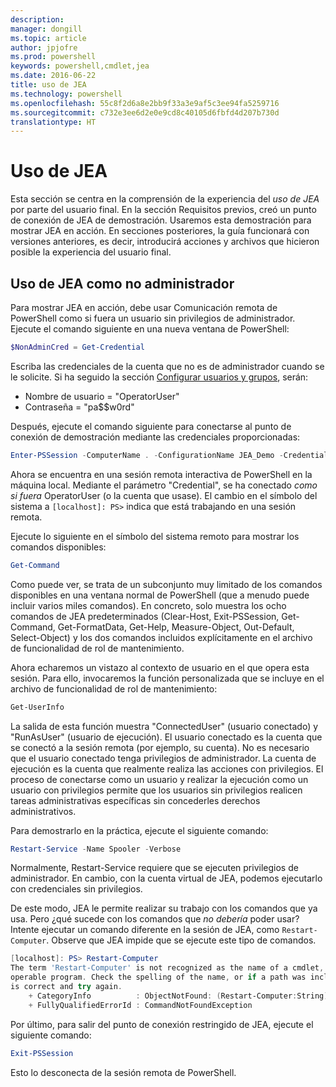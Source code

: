 ```yaml
---
description: 
manager: dongill
ms.topic: article
author: jpjofre
ms.prod: powershell
keywords: powershell,cmdlet,jea
ms.date: 2016-06-22
title: uso de JEA
ms.technology: powershell
ms.openlocfilehash: 55c8f2d6a8e2bb9f33a3e9af5c3ee94fa5259716
ms.sourcegitcommit: c732e3ee6d2e0e9cd8c40105d6fbfd4d207b730d
translationtype: HT
---
```

# <a name="using-jea"></a>Uso de JEA
Esta sección se centra en la comprensión de la experiencia del *uso de JEA* por parte del usuario final.
En la sección Requisitos previos, creó un punto de conexión de JEA de demostración.
Usaremos esta demostración para mostrar JEA en acción.
En secciones posteriores, la guía funcionará con versiones anteriores, es decir, introducirá acciones y archivos que hicieron posible la experiencia del usuario final.

## <a name="using-jea-as-a-non-administrator"></a>Uso de JEA como no administrador
Para mostrar JEA en acción, debe usar Comunicación remota de PowerShell como si fuera un usuario sin privilegios de administrador.
Ejecute el comando siguiente en una nueva ventana de PowerShell:   

```PowerShell
$NonAdminCred = Get-Credential
```

Escriba las credenciales de la cuenta que no es de administrador cuando se le solicite.
Si ha seguido la sección [Configurar usuarios y grupos](creating-a-domain-controller.md#set-up-users-and-groups), serán:
-   Nombre de usuario = "OperatorUser"
-   Contraseña = "pa$$w0rd"

Después, ejecute el comando siguiente para conectarse al punto de conexión de demostración mediante las credenciales proporcionadas:

```PowerShell
Enter-PSSession -ComputerName . -ConfigurationName JEA_Demo -Credential $NonAdminCred
```

Ahora se encuentra en una sesión remota interactiva de PowerShell en la máquina local.
Mediante el parámetro "Credential", se ha conectado *como si fuera* OperatorUser (o la cuenta que usase).
El cambio en el símbolo del sistema a `[localhost]: PS>` indica que está trabajando en una sesión remota.  

Ejecute lo siguiente en el símbolo del sistema remoto para mostrar los comandos disponibles:

```PowerShell
Get-Command
```

Como puede ver, se trata de un subconjunto muy limitado de los comandos disponibles en una ventana normal de PowerShell (que a menudo puede incluir varios miles comandos).
En concreto, solo muestra los ocho comandos de JEA predeterminados (Clear-Host, Exit-PSSession, Get-Command, Get-FormatData, Get-Help, Measure-Object, Out-Default, Select-Object) y los dos comandos incluidos explícitamente en el archivo de funcionalidad de rol de mantenimiento.

Ahora echaremos un vistazo al contexto de usuario en el que opera esta sesión. Para ello, invocaremos la función personalizada que se incluye en el archivo de funcionalidad de rol de mantenimiento:

```PowerShell
Get-UserInfo
```

La salida de esta función muestra "ConnectedUser" (usuario conectado) y "RunAsUser" (usuario de ejecución).
El usuario conectado es la cuenta que se conectó a la sesión remota (por ejemplo, su cuenta).
No es necesario que el usuario conectado tenga privilegios de administrador.
La cuenta de ejecución es la cuenta que realmente realiza las acciones con privilegios.
El proceso de conectarse como un usuario y realizar la ejecución como un usuario con privilegios permite que los usuarios sin privilegios realicen tareas administrativas específicas sin concederles derechos administrativos.

Para demostrarlo en la práctica, ejecute el siguiente comando:

```PowerShell
Restart-Service -Name Spooler -Verbose
```

Normalmente, Restart-Service requiere que se ejecuten privilegios de administrador.
En cambio, con la cuenta virtual de JEA, podemos ejecutarlo con credenciales sin privilegios.

De este modo, JEA le permite realizar su trabajo con los comandos que ya usa.
Pero ¿qué sucede con los comandos que *no debería* poder usar?
Intente ejecutar un comando diferente en la sesión de JEA, como `Restart-Computer`. Observe que JEA impide que se ejecute este tipo de comandos.

```PowerShell
[localhost]: PS> Restart-Computer
The term 'Restart-Computer' is not recognized as the name of a cmdlet, function, script file, or
operable program. Check the spelling of the name, or if a path was included, verify that the path
is correct and try again.
    + CategoryInfo          : ObjectNotFound: (Restart-Computer:String) [], CommandNotFoundException
    + FullyQualifiedErrorId : CommandNotFoundException
```

Por último, para salir del punto de conexión restringido de JEA, ejecute el siguiente comando:

```PowerShell
Exit-PSSession
```

Esto lo desconecta de la sesión remota de PowerShell.

